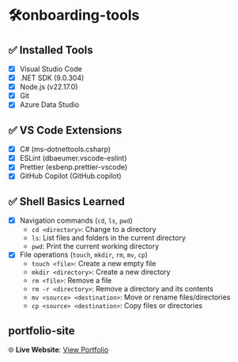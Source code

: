 ﻿# 🛠️onboarding-tools

## ✅ Installed Tools

- [x] Visual Studio Code
- [x] .NET SDK (9.0.304)
- [x] Node.js (v22.17.0)
- [x] Git
- [x] Azure Data Studio

## ✅ VS Code Extensions

- [x] C# (ms-dotnettools.csharp)
- [x] ESLint (dbaeumer.vscode-eslint)
- [x] Prettier (esbenp.prettier-vscode)
- [x] GitHub Copilot (GitHub.copilot)

## ✅ Shell Basics Learned

- [x] Navigation commands (`cd`, `ls`, `pwd`)
  - `cd <directory>`: Change to a directory
  - `ls`: List files and folders in the current directory
  - `pwd`: Print the current working directory
- [x] File operations (`touch`, `mkdir`, `rm`, `mv`, `cp`)
  - `touch <file>`: Create a new empty file
  - `mkdir <directory>`: Create a new directory
  - `rm <file>`: Remove a file
  - `rm -r <directory>`: Remove a directory and its contents
  - `mv <source> <destination>`: Move or rename files/directories
  - `cp <source> <destination>`: Copy files or directories

## portfolio-site

🌐 **Live Website**: [View Portfolio](https://portfolio-site-htmlcss-basic.netlify.app/)  

